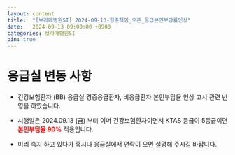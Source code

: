 ```yaml
---
layout: content
title:  "[보라매병원SI] 2024-09-13-형준책임_오픈_응급본인부담률인상"
date:   2024-09-13 09:00:00 +0900
categories: 보라매병원SI
pin: true
---
```



# 응급실 변동 사항
- 건강보험환자 (BB)  응급실 경증응급환자, 비응급환자 본인부담율 인상 고시  관련 반영을 하였습니다.

- 시행일은 2024.09.13 (금) 부터 이며  건강보험환자이면서 KTAS 등급이 5등급이면 <strong style="color:red">본인부담율 90%</strong> 적용입니다. 

- 미리 숙지 하고 있다가 혹시나 응급실에서 연락이 오면 설명해 주시길 바랍니다.